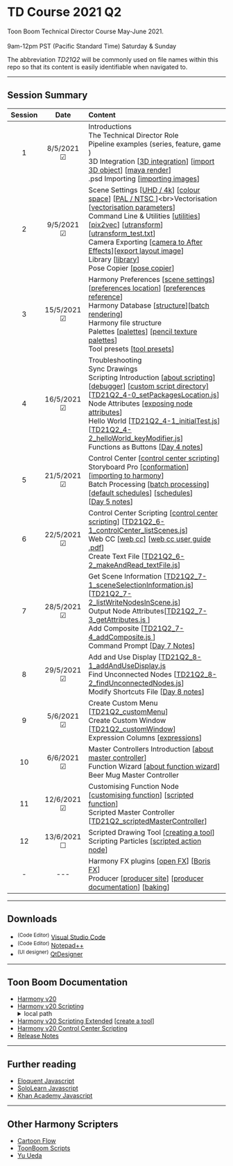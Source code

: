 # TD Course 2021 Q2
Toon Boom Technical Director Course May-June 2021. <br><br>
9am-12pm PST (Pacific Standard Time) Saturday & Sunday

The abbreviation *TD21Q2* will be commonly used on file names within this repo so that its content is easily identifiable when navigated to.

 - - - -
 
## Session Summary
| Session | Date | Content |
| :----:|:----:|:---|
| 1 | 8/5/2021 &#9745; |Introductions <br>The Technical Director Role <br>Pipeline examples (series, feature, game ) <br>3D Integration [[3D integration](https://docs.toonboom.com/help/harmony-20/premium/3d-integration/import-as-3d-object.html)] [[import 3D object](https://docs.toonboom.com/help/harmony-20/premium/3d-integration/import-as-3d-object.html)] [[maya render](https://docs.toonboom.com/help/harmony-20/premium/3d-integration/about-3d-integration.html)] <br>.psd Importing [[importing images](https://docs.toonboom.com/help/harmony-20/premium/import/import-bitmap-image.html)]<br>
| 2 | 9/5/2021 &#9745;|Scene Settings [[UHD / 4k](https://en.wikipedia.org/wiki/4K_resolution)] [[colour space](https://www.richardlackey.com/choosing-video-color-space/#:~:text=sRGB%20is%20a%20display%20referred,the%20same%20gamut%20as%20Rec.)] [[PAL / NTSC ](https://www.howtogeek.com/428987/whats-the-difference-between-ntsc-and-pal/#:~:text=Americans%20Use%20NTSC%3B%20Everybody%20Else,and%20parts%20of%20South%20America.)]<br>Vectorisation [[vectorisation parameters](https://docs.toonboom.com/help/harmony-20/premium/reference/dialog-box/vectorization-parameters-dialog-box.html)]<br>Command Line & Utilities [[utilities](https://docs.toonboom.com/help/harmony-20/premium/utilities/introduction-utilities.html)] [[pix2vec](https://docs.toonboom.com/help/harmony-20/premium/utilities/pix2vec-utility.html?Highlight=pix2vec)] [[utransform](https://docs.toonboom.com/help/harmony-20/premium/utilities/utransform-utility.html)] [[utransform_test.txt](https://github.com/ToonTools/TD_Course_2021_Q2/blob/main/CommandPrompt/utransform_test.txt)]<br>Camera Exporting [[camera to After Effects](https://forums.toonboom.com/harmony/general-discussion/import-export-camera-and-nulls-between-harmony-after-effects-h16-premium)][[export layout image](https://docs.toonboom.com/help/harmony-20/premium/reference/dialog-box/export-layout-image-dialog-box.html?Highlight=layout%20camera)]<br>Library [[library](https://docs.toonboom.com/help/harmony-20/advanced/library/about-library.html)]<br>Pose Copier [[pose copier](https://learn.toonboom.com/modules/setting-the-pose-copier)]|
| 3 | 15/5/2021 &#9745;| Harmony Preferences [[scene settings](https://docs.toonboom.com/help/harmony-20/premium/reference/dialog-box/scene-settings-dialog-box.html)] [[preferences location](https://docs.toonboom.com/help/harmony-20/premium/preferences-guide/pref-file-location.html)] [[preferences reference](https://docs.toonboom.com/help/harmony-20/premium/preferences-guide/about-preference-reference.html)]<br>Harmony Database [[structure](https://docs.toonboom.com/help/harmony-20/premium/project-creation/about-database-structure.html)][[batch rendering](https://docs.toonboom.com/help/harmony-20/installation/installation/batch/about-batch-processing.html)]<br> Harmony file structure <br> Palettes [[palettes](https://docs.toonboom.com/help/harmony-20/premium/colour/about-palette.html)] [[pencil texture palettes](https://docs.toonboom.com/help/harmony-20/premium/drawing/about-pencil-texture-palettes.html)] <br>Tool presets [[tool presets](https://docs.toonboom.com/help/harmony-20/premium/drawing/tool-presets.html?Highlight=tool%20presets)]
| 4 | 16/5/2021 &#9745;| Troubleshooting <br>Sync Drawings<br> Scripting Introduction [[about scripting](https://docs.toonboom.com/help/harmony-20/premium/scripting/about-scripting.html?Highlight=qt)] [[debugger](https://docs.toonboom.com/help/harmony-20/premium/scripting/troubleshoot-script-error.html?Highlight=debugger)] [[custom script directory]](https://docs.toonboom.com/help/harmony-20/premium/scripting/store-script-custom-folder.html?Highlight=TOONBOOM_GLOBAL_SCRIPT_LOCATION) [[TD21Q2_4-0_setPackagesLocation.js](https://github.com/ToonTools/TD_Course_2021_Q2/blob/main/TD21Q2_4-0_setPackagesLocation.js)]<br> Node Attributes [[exposing node attributes](https://docs.toonboom.com/help/harmony-20/premium/scripting/show-node-attributes.html)] <br> Hello World [[TD21Q2_4-1_initialTest.js](https://github.com/ToonTools/TD_Course_2021_Q2/blob/main/TD21Q2_4-1_initialTest.js)] [[TD21Q2_4-2_helloWorld_keyModifier.js](https://github.com/ToonTools/TD_Course_2021_Q2/blob/main/TD21Q2_4-2_helloWorld_keyModifier.js)] <br> Functions as Buttons [[Day 4 notes](https://github.com/ToonTools/TD_Course_2021_Q2/tree/main/Notes#day-4)]
| 5 | 21/5/2021 &#9745;| Control Center [[control center scripting](https://docs.toonboom.com/help/harmony-20/scripting/dbscript/index.html)]<br>Storyboard Pro [[conformation](https://learn.toonboom.com/modules/board-conformation/topic/about-conformation)] [[importing to harmony](https://docs.toonboom.com/help/harmony-20/control-center/control-center/import-scene-control-center.html?Highlight=.dat)]<br>Batch Processing [[batch processing](https://docs.toonboom.com/help/harmony-17/installation/installation/batch/about-batch-processing.html)] [[default schedules](https://docs.toonboom.com/help/harmony-20/installation/installation/batch/change-default-schedules.html?Highlight=setdef)] [[schedules](https://docs.toonboom.com/help/harmony-17/installation/installation/batch/change-default-schedules.html?Highlight=setdef)] <br> [[Day 5 notes](https://github.com/ToonTools/TD_Course_2021_Q2/tree/main/Notes#day-4)]
| 6 | 22/5/2021 &#9745;|  Control Center Scripting [[control center scripting](https://docs.toonboom.com/help/harmony-20/scripting/dbscript/index.html)] [[TD21Q2_6-1_controlCenter_listScenes.js](https://github.com/ToonTools/TD_Course_2021_Q2/blob/main/TD21Q2_6-1_controlCenter_listScenes.js)]<br> Web CC [[web cc](https://docs.toonboom.com/help/harmony-15/premium/server/webcc/about-webcc.html)] [[web cc user guide .pdf](https://docs.toonboom.com/download/harmony/20.0/other/Harmony_20_WebCC_User_Guide.pdf)]  <br> Create Text File [[TD21Q2_6-2_makeAndRead_textFile.js](https://github.com/ToonTools/TD_Course_2021_Q2/blob/main/TD21Q2_6-2_makeAndRead_textFile.js)]|
| 7 | 28/5/2021 &#9745;| Get Scene Information [[TD21Q2_7-1_sceneSelectionInformation.js](https://github.com/ToonTools/TD_Course_2021_Q2/blob/main/TD21Q2_7-1_sceneSelectionInformation.js)] [[TD21Q2_7-2_listWriteNodesInScene.js](https://github.com/ToonTools/TD_Course_2021_Q2/blob/main/TD21Q2_7-2_listWriteNodesInScene.js)]<br> Output Node Attributes[[TD21Q2_7-3_getAttributes.js ](https://github.com/ToonTools/TD_Course_2021_Q2/blob/main/TD21Q2_7-3_getAttributes.js)] <br> Add Composite [[TD21Q2_7-4_addComposite.js ](https://github.com/ToonTools/TD_Course_2021_Q2/blob/main/TD21Q2_7-4_addComposite.js)] <br> Command Prompt [[Day 7 Notes](https://github.com/ToonTools/TD_Course_2021_Q2/tree/main/Notes#day-7)]|
| 8 | 29/5/2021 &#9745;| Add and Use Display [[TD21Q2_8-1_addAndUseDisplay.js](https://github.com/ToonTools/TD_Course_2021_Q2/blob/main/TD21Q2_8-1_addAndUseDisplay.js])<br> Find Unconnected Nodes [[TD21Q2_8-2_findUnconnectedNodes.js](https://github.com/ToonTools/TD_Course_2021_Q2/blob/main/TD21Q2_8-2_findUnconnectedNodes.js)]<br> Modify Shortcuts File [[Day 8 notes](https://github.com/ToonTools/TD_Course_2021_Q2/tree/main/Notes#day-8)]|
| 9 | 5/6/2021 &#9745;| Create Custom Menu [[TD21Q2_customMenu](https://github.com/ToonTools/TD_Course_2021_Q2/tree/main/TD21Q2_customMenu)]<br> Create Custom Window [[TD21Q2_customWindow](https://github.com/ToonTools/TD_Course_2021_Q2/tree/main/TD21Q2_customWindow)]<br>  Expression Columns [[expressions](https://docs.toonboom.com/help/harmony-15/premium/motion-path/about-expression-column.html)]|
| 10 | 6/6/2021 &#9745;|  Master Controllers Introduction [[about master controller](https://docs.toonboom.com/help/harmony-20/premium/master-controller/about-master-controller.html?Highlight=master%20controllers)]<br> Function Wizard [[about function wizard](https://docs.toonboom.com/help/harmony-20/premium/master-controller/about-function-wizard.html)]<br> Beer Mug Master Controller |
| 11 | 12/6/2021 &#9745;| Customising Function Node [[customising function](https://docs.toonboom.com/help/harmony-20/premium/master-controller/function-wizard-customize-function.html)] [[scripted function](https://github.com/ToonTools/TD_Course_2021_Q2/blob/main/TD21Q2_11-1_scriptedFunction.js)] <br> Scripted Master Controller [[TD21Q2_scriptedMasterController](https://github.com/ToonTools/TD_Course_2021_Q2/tree/main/TD21Q2_scriptedMasterController)]|
| 12 | 13/6/2021 &#9744;| Scripted Drawing Tool [[creating a tool](https://docs.toonboom.com/help/harmony-20/scripting/extended/tutorial-tool-creation.html)] <br> Scripting Particles [[scripted action node](https://github.com/ToonTools/TD_Course_2021_Q2/tree/main/Notes#day-5)]|
| - | --- | Harmony FX plugins [[open FX](https://docs.toonboom.com/help/harmony-20/premium/effects/about-openfx.html)] [[Boris FX](https://borisfx.com/)]<br>Producer [[producer site](https://www.toonboom.com/products/producer)] [[producer documentation](https://docs.toonboom.com/help/producer-20/about/index.html)] [[baking](https://docs.toonboom.com/help/producer-20/user-guide/about-send-harmony.html)]||

 - - - -
 
## Downloads
* <sup>(Code Editor)</sup> [Visual Studio Code](https://code.visualstudio.com/Download)     
* <sup>(Code Editor)</sup> [Notepad++](https://notepad-plus-plus.org/downloads/) 
* <sup>(UI designer)</sup> [QtDesigner](https://build-system.fman.io/qt-designer-download)

 - - - -
 
## Toon Boom Documentation
* [Harmony v20](https://docs.toonboom.com/help/harmony-20/premium/book/index.html)
* [Harmony v20 Scripting](https://docs.toonboom.com/help/harmony-20/scripting/script/index.html)<details>
  <summary>local path</summary>file:///C:/Program%20Files%20(x86)/Toon%20Boom%20Animation/Toon%20Boom%20Harmony%2020%20Premium/help/script/index.html<details>
* [Harmony v20 Scripting Extended](https://docs.toonboom.com/help/harmony-20/scripting/extended/) [[create a tool](https://docs.toonboom.com/help/harmony-20/scripting/extended/tutorial-tool-creation.html)]
* [Harmony v20 Control Center Scripting](https://docs.toonboom.com/help/harmony-20/scripting/dbscript/index.html)
* [Release Notes](https://desk.toonboom.com/hc/en-us/categories/360002501214-Release-Notes)

 - - - -

## Further reading

* [Eloquent Javascript](https://eloquentjavascript.net/)
* [SoloLearn Javascript](https://www.sololearn.com/learning/1024)
* [Khan Academy Javascript](https://www.khanacademy.org/computing/computer-programming/programming)
 - - - -
 
## Other Harmony Scripters
* [Cartoon Flow](http://www.cartoonflow.com/)
* [ToonBoom Scripts](https://toonboomscripts.com/)
* [Yu Ueda](http://raindropmoment.com/harmony-script/)
